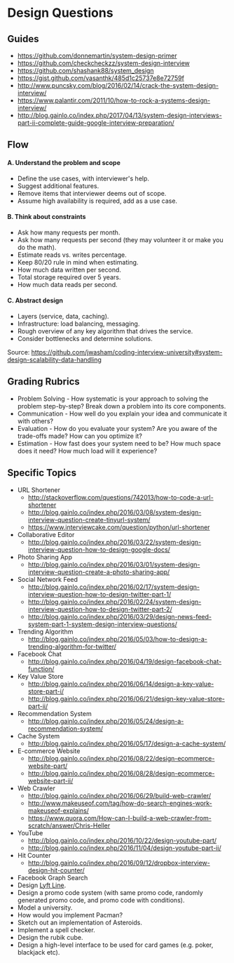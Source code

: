 # Design Questions

## Guides

* https://github.com/donnemartin/system-design-primer
* https://github.com/checkcheckzz/system-design-interview
* https://github.com/shashank88/system_design
* https://gist.github.com/vasanthk/485d1c25737e8e72759f
* http://www.puncsky.com/blog/2016/02/14/crack-the-system-design-interview/
* https://www.palantir.com/2011/10/how-to-rock-a-systems-design-interview/
* http://blog.gainlo.co/index.php/2017/04/13/system-design-interviews-part-ii-complete-guide-google-interview-preparation/

## Flow

#### A. Understand the problem and scope

* Define the use cases, with interviewer's help.
* Suggest additional features.
* Remove items that interviewer deems out of scope.
* Assume high availability is required, add as a use case.

#### B. Think about constraints

* Ask how many requests per month.
* Ask how many requests per second (they may volunteer it or make you do the math).
* Estimate reads vs. writes percentage.
* Keep 80/20 rule in mind when estimating.
* How much data written per second.
* Total storage required over 5 years.
* How much data reads per second.

#### C. Abstract design

* Layers (service, data, caching).
* Infrastructure: load balancing, messaging.
* Rough overview of any key algorithm that drives the service.
* Consider bottlenecks and determine solutions.

Source: https://github.com/jwasham/coding-interview-university#system-design-scalability-data-handling

## Grading Rubrics

* Problem Solving - How systematic is your approach to solving the problem step-by-step? Break down a problem into its core components.
* Communication - How well do you explain your idea and communicate it with others?
* Evaluation - How do you evaluate your system? Are you aware of the trade-offs made? How can you optimize it?
* Estimation - How fast does your system need to be? How much space does it need? How much load will it experience?

## Specific Topics

* URL Shortener
  * http://stackoverflow.com/questions/742013/how-to-code-a-url-shortener
  * http://blog.gainlo.co/index.php/2016/03/08/system-design-interview-question-create-tinyurl-system/
  * https://www.interviewcake.com/question/python/url-shortener
* Collaborative Editor
  * http://blog.gainlo.co/index.php/2016/03/22/system-design-interview-question-how-to-design-google-docs/
* Photo Sharing App
  * http://blog.gainlo.co/index.php/2016/03/01/system-design-interview-question-create-a-photo-sharing-app/
* Social Network Feed
  * http://blog.gainlo.co/index.php/2016/02/17/system-design-interview-question-how-to-design-twitter-part-1/
  * http://blog.gainlo.co/index.php/2016/02/24/system-design-interview-question-how-to-design-twitter-part-2/
  * http://blog.gainlo.co/index.php/2016/03/29/design-news-feed-system-part-1-system-design-interview-questions/
* Trending Algorithm
  * http://blog.gainlo.co/index.php/2016/05/03/how-to-design-a-trending-algorithm-for-twitter/
* Facebook Chat
  * http://blog.gainlo.co/index.php/2016/04/19/design-facebook-chat-function/
* Key Value Store
  * http://blog.gainlo.co/index.php/2016/06/14/design-a-key-value-store-part-i/
  * http://blog.gainlo.co/index.php/2016/06/21/design-key-value-store-part-ii/
* Recommendation System
  * http://blog.gainlo.co/index.php/2016/05/24/design-a-recommendation-system/
* Cache System
  * http://blog.gainlo.co/index.php/2016/05/17/design-a-cache-system/
* E-commerce Website
  * http://blog.gainlo.co/index.php/2016/08/22/design-ecommerce-website-part/
  * http://blog.gainlo.co/index.php/2016/08/28/design-ecommerce-website-part-ii/
* Web Crawler
  * http://blog.gainlo.co/index.php/2016/06/29/build-web-crawler/
  * http://www.makeuseof.com/tag/how-do-search-engines-work-makeuseof-explains/
  * https://www.quora.com/How-can-I-build-a-web-crawler-from-scratch/answer/Chris-Heller
* YouTube
  * http://blog.gainlo.co/index.php/2016/10/22/design-youtube-part/
  * http://blog.gainlo.co/index.php/2016/11/04/design-youtube-part-ii/
* Hit Counter
  * http://blog.gainlo.co/index.php/2016/09/12/dropbox-interview-design-hit-counter/
* Facebook Graph Search
* Design [Lyft Line](https://www.lyft.com/line).
* Design a promo code system (with same promo code, randomly generated promo code, and promo code with conditions).
* Model a university.
* How would you implement Pacman?
* Sketch out an implementation of Asteroids.
* Implement a spell checker.
* Design the rubik cube.
* Design a high-level interface to be used for card games (e.g. poker, blackjack etc).
